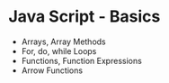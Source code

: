 # Java Script - Basics
- Arrays, Array Methods
- For, do, while Loops
- Functions, Function Expressions
- Arrow Functions